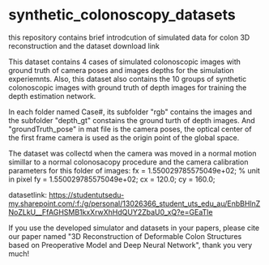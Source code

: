 # synthetic_colonoscopy_datasets
this repository contains brief introdcution of simulated data for colon 3D reconstruction and the dataset download link

This dataset contains 4 cases of simulated colonoscopic images with ground truth of camera poses and images depths for the simulation experiemnts.
Also, this dataset also contains the 10 groups of synthetic colonoscopic images with ground truth of depth images for training the depth estimation network.

In each folder named Case#, its subfolder "rgb" contains the images and the subfolder "depth_gt" constains the ground turth of depth images. 
And "groundTruth_pose" in mat file is the camera poses, the optical center of the first frame camera is used as the origin point of the global space.

The dataset was collectd when the camera was moved in a normal motion simillar to a normal colonosacopy procedure and the camera calibration parameters for this folder of images: fx = 1.550029785575049e+02; % unit in pixel fy = 1.550029785575049e+02; cx = 120.0; cy = 160.0;

datasetlink: https://studentutsedu-my.sharepoint.com/:f:/g/personal/13026366_student_uts_edu_au/EnbBHlnZNoZLkU__FfAGHSMB1kxXrwXhHdQUY2ZbaU0_xQ?e=GEaTle

If you use the developed simulator and datasets in your papers, please cite our paper named "3D Reconstruction of Deformable Colon Structures based on Preoperative Model and Deep Neural Network", thank you very much!
